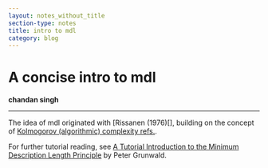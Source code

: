 ```yaml
---
layout: notes_without_title
section-type: notes
title: intro to mdl
category: blog
---
```




# A concise intro to mdl

**chandan singh** 

---

The idea of mdl originated with [Rissanen (1976)[], building on the concept of [Kolmogorov (algorithmic) complexity refs.]().





For further tutorial reading, see [A Tutorial Introduction to the Minimum Description Length Principle]() by Peter Grunwald.